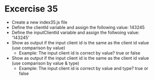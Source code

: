 # Excercise 35

* Create a new index35.js file
* Define the clientId variable and assign the following value: 143245
* Define the inputClientId variable and assign the follwoing value: '143245'
* Show as output if the input client id is the same as the client id value (use comparison by value)
  * Example: The input client id is correct by value? true or false
* Show as output if the input client id is the same as the client id value (use comparison by value & type)
  * Example: The input client id is correct by value and type? true or false
